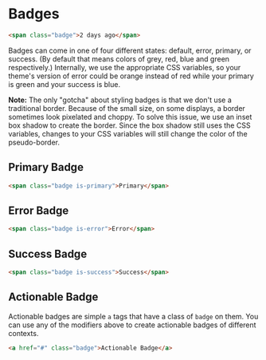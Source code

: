 # Badges

```html
<span class="badge">2 days ago</span>
```

Badges can come in one of four different states: default, error, primary, or success. (By default that means colors of grey, red, blue and green respectively.) Internally, we use the appropriate CSS variables, so your theme's version of error could be orange instead of red while your primary is green and your success is blue.

__Note:__ The only "gotcha" about styling badges is that we don't use a traditional border. Because of the small size, on some displays, a border sometimes look pixelated and choppy. To solve this issue, we use an inset box shadow to create the border. Since the box shadow still uses the CSS variables, changes to your CSS variables will still change the color of the pseudo-border.

## Primary Badge

```html
<span class="badge is-primary">Primary</span>
```

## Error Badge

```html
<span class="badge is-error">Error</span>
```

## Success Badge

```html
<span class="badge is-success">Success</span>
```

## Actionable Badge

Actionable badges are simple `a` tags that have a class of `badge` on them. You can use any of the modifiers above to create actionable badges of different contexts.

```html
<a href="#" class="badge">Actionable Badge</a>
```
